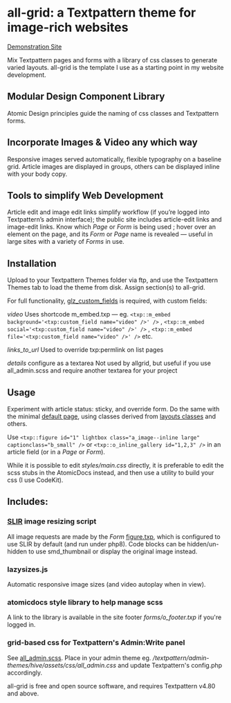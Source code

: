 # all-grid: a Textpattern theme for image-rich websites

[Demonstration Site](https://all-grid.all-sorts.biz)

<!-- <picture>
  <img width="480" alt="all-grid" src="https://all-grid.local/images/517.webp">
</picture> -->

Mix Textpattern pages and forms with a library of css classes to generate varied layouts. all-grid is the template I use as a starting point in my website development.

## Modular Design Component Library
Atomic Design principles guide the naming of css classes and Textpattern forms.

## Incorporate Images &amp; Video any which way

Responsive images served automatically, flexible typography on a baseline grid. Article images are displayed in groups, others can be displayed inline with your body copy.

## Tools to simplify Web Development

Article edit and image edit links simplify workflow (if you’re logged into Textpattern’s admin interface); the public site includes article-edit links and image-edit links. Know which _Page_ or _Form_ is being used ; hover over an element on the page, and its _Form_ or _Page_ name is revealed — useful in large sites with a variety of _Forms_ in use.

## Installation

Upload to your Textpattern Themes folder via ftp, and use the Textpattern Themes tab to load the theme from disk. Assign section(s) to all-grid.

For full functionality, [glz_custom_fields](http://github.com/jools-r/glz_custom_fields) is required, with custom fields:

*video*
Uses shortcode m_embed.txp — eg. `<txp::m_embed background='<txp:custom_field name="video" />' />` , `<txp::m_embed social='<txp:custom_field name="video" />' />` , `<txp::m_embed file='<txp:custom_field name="video" />' />` etc.

*links_to_url*
Used to override txp:permlink on list pages

*details* configure as a textarea
Not used by allgrid, but useful if you use all_admin.scss and require another textarea for your project


## Usage

Experiment with article status: sticky, and override form. Do the same with the minimal [default page](https://github.com/gizulor/all-grid/blob/master/pages/default.txp), using classes derived from [layouts classes](https://github.com/gizulor/all-grid/blob/master/atomic-docs/scss/6-layouts) and others.

Use `<txp::figure id="1" lightbox class="a_image--inline large" captionclass="b_small" />` or `<txp::o_inline_gallery id="1,2,3" />` in an article field (or in a _Page_ or _Form_).

While it is possible to edit _styles/main.css_ directly, it is preferable to edit the scss stubs in the AtomicDocs instead, and then use a utility to build your css (I use CodeKit).


## Includes:

### [SLIR](https://github.com/lencioni/SLIR) image resizing script

All image requests are made by the _Form_ [figure.txp](https://github.com/gizulor/all-grid/blob/master/forms/misc/figure.txp), which is configured to use SLIR by default (and run under php8). Code blocks can be hidden/un-hidden to use smd_thumbnail or display the original image instead.

### lazysizes.js

Automatic responsive image sizes (and video autoplay when in view).

### atomicdocs style library to help manage scss

A link to the library is available in the site footer _forms/o_footer.txp_ if you're logged in.

### grid-based css for Textpattern's Admin:Write panel

See [all_admin.scss](https://github.com/gizulor/all-grid/blob/master/all_admin.scss). Place in your admin theme eg. _/textpattern/admin-themes/hive/assets/css/all_admin.css_ and update Textpattern's config.php accordingly.


all-grid is free and open source software, and requires Textpattern v4.80 and above.



